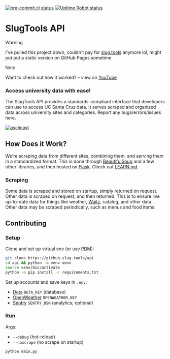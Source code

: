 [![pre-commit.ci status](https://results.pre-commit.ci/badge/github/SlugTools/api/main.svg)](https://results.pre-commit.ci/latest/github/SlugTools/api/main)
[![Uptime Robot status](https://img.shields.io/uptimerobot/status/m792610788-ec5bd8ede10c18f96a13393a)](https://status.slug.tools)

# SlugTools API

> [!WARNING]  
> I've pulled this project down, couldn't pay for [slug.tools](https://slug.tools) anymore lol, might put put a static version on GitHub Pages sometime

> [!NOTE]  
> Want to check out how it worked? – view on [YouTube](https://youtu.be/LLvofw0o0KU?si=nDlIif5uo2x-nZjj)

### Access university data with ease!

The SlugTools API provides a standards-compliant interface that developers can use to access UC Santa Cruz data. It serves scraped and organized data across university sites and categories. Report any bugs/errors/issues here.

[![asciicast](https://asciinema.org/a/2NIy3sJq1Y1BAvnduncgnjRDd.svg)](https://asciinema.org/a/2NIy3sJq1Y1BAvnduncgnjRDd)

## How Does it Work?

We're scraping data from different sites, combining them, and serving them in a standardized format. This is done through [BeautifulSoup](https://www.crummy.com/software/BeautifulSoup/bs4/doc/) and a few other libraries, and then hosted on [Flask](https://flask.palletsprojects.com/en/latest/). Check out [LEARN.md](LEARN.md).

### Scraping

Some data is scraped and stored on startup, simply returned on request. Other data is scraped on request, and then returned. This is to ensure live up-to-date data for things like weather, [Waitz](https://waitz.io/ucsc), catalog, and other data. Other data may be scraped periodically, such as menus and food items.

## Contributing

### Setup

Clone and set up virtual env (or use [PDM](https://pdm-project.org/latest/)):

```bash
git clone https://github.slug.tools/api
cd api && python -m venv venv
source venv/bin/activate
python -m pip install -r requirements.txt
```

Set up accounts and save keys in `.env`:

- [Deta](https://web.deta.sh/) `DETA_KEY` (database)
- [OpenWeather](https://openweathermap.org/) `OPENWEATHER_KEY`
- [Sentry](https://sentry.io/) `SENTRY_DSN` (analytics; optional)

### Run

Args:

- `--debug` (hot-reload)
- `--noscrape` (no scrape on startup)

```bash
python main.py
```
